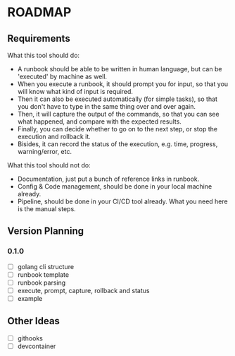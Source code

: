# ROADMAP

## Requirements

What this tool should do:

- A runbook should be able to be written in human language, but can be 'executed' by machine as well.
- When you execute a runbook, it should prompt you for input, so that you will know what kind of input is required.
- Then it can also be executed automatically (for simple tasks), so that you don't have to type in the same thing over and over again.
- Then, it will capture the output of the commands, so that you can see what happened, and compare with the expected results.
- Finally, you can decide whether to go on to the next step, or stop the execution and rollback it.
- Bisides, it can record the status of the execution, e.g. time, progress, warning/error, etc.

What this tool should not do:

- Documentation, just put a bunch of reference links in runbook.
- Config & Code management, should be done in your local machine already.
- Pipeline, should be done in your CI/CD tool already. What you need here is the manual steps.

## Version Planning

### 0.1.0

- [ ] golang cli structure
- [ ] runbook template
- [ ] runbook parsing
- [ ] execute, prompt, capture, rollback and status
- [ ] example

## Other Ideas

- [ ] githooks
- [ ] devcontainer
